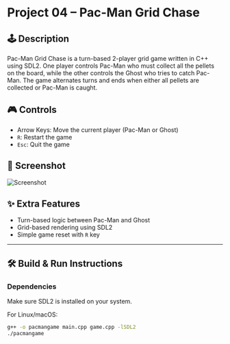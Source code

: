 ﻿# Project 04 – Pac-Man Grid Chase

## 🕹️ Description

Pac-Man Grid Chase is a turn-based 2-player grid game written in C++ using SDL2. One player controls Pac-Man who must collect all the pellets on the board, while the other controls the Ghost who tries to catch Pac-Man. The game alternates turns and ends when either all pellets are collected or Pac-Man is caught.

## 🎮 Controls

- Arrow Keys: Move the current player (Pac-Man or Ghost)
- `R`: Restart the game
- `Esc`: Quit the game

## 🧪 Screenshot

![Screenshot](screenshot.png)

## ✨ Extra Features

- Turn-based logic between Pac-Man and Ghost
- Grid-based rendering using SDL2
- Simple game reset with `R` key

---

## 🛠️ Build & Run Instructions

### Dependencies

Make sure SDL2 is installed on your system.

For Linux/macOS:
```bash
g++ -o pacmangame main.cpp game.cpp -lSDL2
./pacmangame